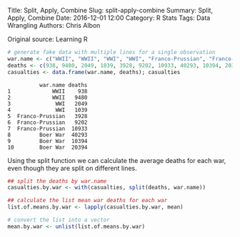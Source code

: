 Title: Split, Apply, Combine
Slug: split-apply-combine
Summary: Split, Apply, Combine
Date: 2016-12-01 12:00
Category: R Stats
Tags: Data Wrangling
Authors: Chris Albon


Original source: Learning R


```R
# generate fake data with multiple lines for a single observation
war.name <- c("WWII", "WWII", "WWI", "WWI", "Franco-Prussian", "Franco-Prussian", "Franco-Prussian", "Boer War", "Boer War", "Boer War")
deaths <- c(938, 9480, 2049, 1039, 3928, 9202, 10933, 40293, 10394, 20394)
casualties <- data.frame(war.name, deaths); casualties
```




              war.name deaths
    1             WWII    938
    2             WWII   9480
    3              WWI   2049
    4              WWI   1039
    5  Franco-Prussian   3928
    6  Franco-Prussian   9202
    7  Franco-Prussian  10933
    8         Boer War  40293
    9         Boer War  10394
    10        Boer War  20394



Using the split function we can calculate the average deaths for each war, even though they are split on different lines.


```R
## split the deaths by war.name
casualties.by.war <- with(casualties, split(deaths, war.name))
```


```R
## calculate the list mean war deaths for each war
list.of.means.by.war <- lapply(casualties.by.war, mean)
```


```R
# convert the list into a vector
mean.by.war <- unlist(list.of.means.by.war)
```
